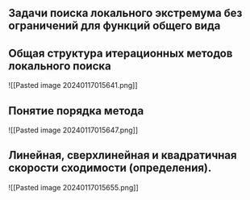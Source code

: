 
## Задачи поиска локального экстремума без ограничений для функций общего вида



## Общая структура итерационных методов локального поиска

![[Pasted image 20240117015641.png]]

## Понятие порядка метода

![[Pasted image 20240117015647.png]]

## Линейная, сверхлинейная и квадратичная скорости сходимости (определения).

![[Pasted image 20240117015655.png]]